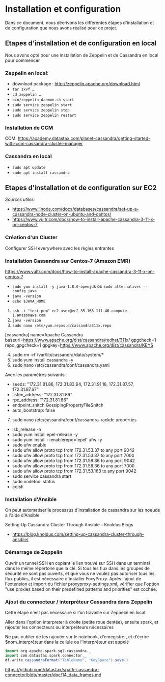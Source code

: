 # Installation et configuration

Dans ce document, nous décrivons les différentes étapes d'installation et de configuration que nous avons réalisé pour ce projet. 

## Etapes d'installation et de configuration en local

Nous avons opté pour une installation de Zeppelin et de Cassandra en local pour commencer

### Zeppelin en local:

- download package : http://zeppelin.apache.org/download.html
- `tar zxvf …`
- `cd zeppelin …`
- `bin/zeppelin-daemon.sh start`
- `sudo service zeppelin start`
- `sudo service zeppelin stop`
- `sudo service zeppelin restart`

### Installation de CCM

CCM: https://academy.datastax.com/planet-cassandra/getting-started-with-ccm-cassandra-cluster-manager

### Cassandra en local

- `sudo apt update`
- `sudo apt install cassandra`

## Etapes d'installation et de configuration sur EC2

*Sources utiles:*

 - https://www.linode.com/docs/databases/cassandra/set-up-a-cassandra-node-cluster-on-ubuntu-and-centos/
 - https://www.vultr.com/docs/how-to-install-apache-cassandra-3-11-x-on-centos-7

### Création d'un Cluster

Configurer SSH everywhere avec les règles entrantes

### Installation Cassandra sur Centos-7 (Amazon EMR)

https://www.vultr.com/docs/how-to-install-apache-cassandra-3-11-x-on-centos-7

- `sudo yum install -y java-1.8.0-openjdk` ou `sudo alternatives --config java`
- `java -version`
- `echo $JAVA_HOME`

1. `ssh -i "test.pem" ec2-user@ec2-35-168-111-46.compute-1.amazonaws.com`
2. `java -version`
3. `sudo nano /etc/yum.repos.d/cassandra311x.repo`

[cassandra] name=Apache Cassandra baseurl=https://www.apache.org/dist/cassandra/redhat/311x/ gpgcheck=1 repo_gpgcheck=1 gpgkey=https://www.apache.org/dist/cassandra/KEYS

4. sudo rm -rf /var/lib/cassandra/data/system/* 
5. sudo yum install cassandra -y
6. sudo nano /etc/cassandra/conf/cassandra.yaml

Avec les paramètres suivants:

- seeds: "172.31.81.86, 172.31.83.94, 172.31.91.18, 172.31.87.57, 172.31.87.67"
- listen_address: "172.31.81.86"
- rpc_address: “172.31.81.86”
- endpoint_snitch GossipingPropertyFileSnitch
- auto_bootstrap: false

7. sudo nano /etc/cassandra/conf/cassandra-rackdc.properties

- lsb_release -a
- sudo yum install epel-release -y
- sudo yum install --enablerepo='epel' ufw -y
- sudo ufw enable
- sudo ufw allow proto tcp from 172.31.53.37 to any port 9042
- sudo ufw allow proto tcp from 172.31.53.37 to any port 7000
- sudo ufw allow proto tcp from 172.31.58.36 to any port 9042
- sudo ufw allow proto tcp from 172.31.58.36 to any port 7000
- sudo ufw allow proto tcp from 172.31.53.163 to any port 9042
- sudo service cassandra start
- sudo nodetool status
- cqlsh


### Installation d'Ansible

On peut automatiser le processus d'installation de cassandra sur les noeuds à l'aide d'Ansible

Setting Up Cassandra Cluster Through Ansible - Knoldus Blogs

 - https://blog.knoldus.com/setting-up-cassandra-cluster-through-ansible/

### Démarrage de Zeppelin

Ouvrir un tunnel SSH en copiant le lien trouvé sur SSH dans un terminal dans le même répertoire que la clé. Si tous les flux dans les groupes de sécurité ne sont pas ouverts, et que vous ne voulez pas autoriser tous les flux publics, il est nécessaire d'installer FoxyProxy. Après l'ajout de l'extension et import du fichier proxyproxy-settings.xml, vérifier que l'option "use proxies based on their predefined patterns and priorities" est cochée.

### Ajout du connecteur / interpréteur Cassandra dans Zeppelin

Cette étape n'est pas nécessaire si l'on travaille sur Zeppelin en local

Aller dans l'option interpreter à droite (petite roue dentée), ensuite spark, et rajouter les connecteurs ou interpréteurs nécessaires

Ne pas oublier de les rajouter sur le notebook, d'enregistrer, et d'écrire $nom_interpréteur dans la cellule ou l'interpréteur est appelé

```scala
import org.apache.spark.sql.cassandra._
import com.datastax.spark.connector._
df.write.cassandraFormat("TableName", "KeySpace").save()
```

https://github.com/datastax/spark-cassandra-connector/blob/master/doc/14_data_frames.md